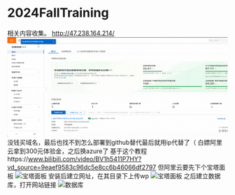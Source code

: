 # 2024FallTraining

相关内容收集。
http://47.238.164.214/
![服务器界面](/屏幕截图%202024-10-29%20115531.png)
没钱买域名，最后也找不到怎么部署到github替代最后就用ip代替了（
白嫖阿里云拿到300元体验金，之后换azure了
基于这个教程https://www.bilibili.com/video/BV1h5411P7HY?vd_source=9eaef9583c96dc5e8cc6b46066df2797
但阿里云要先下个宝塔面板
![宝塔面板](/屏幕截图%2024-10-29%20115725.png)
安装后建立网址，在其目录下上传wp
![宝塔面板](/屏幕截图%2024-10-29%202115811.png)
之后建立数据库，打开网站链接
![数据库](/屏幕截图%2024-10-29%20120156.png)
